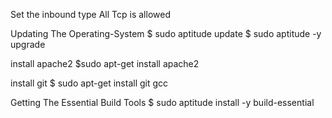   Set the inbound type All Tcp is allowed 

   Updating The Operating-System
       $ sudo aptitude    update
       $ sudo aptitude -y upgrade

   install apache2
       $sudo apt-get install apache2

   install git 
       $ sudo apt-get install git gcc

   Getting The Essential Build Tools
       $ sudo aptitude install -y build-essential

